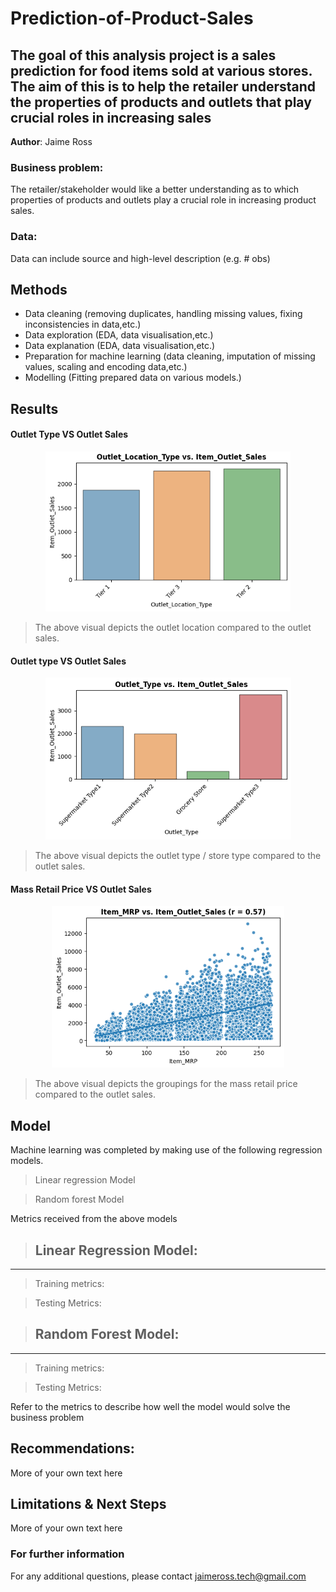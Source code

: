 # Prediction-of-Product-Sales
## The goal of this analysis project is a sales prediction for food items sold at various stores. The aim of this is to help the retailer understand the properties of products and outlets that play crucial roles in increasing sales 

**Author**: Jaime Ross

### Business problem:

The retailer/stakeholder would like a better understanding as to which properties of products and outlets play a crucial role in increasing product sales.


### Data:
Data can include source and high-level description (e.g. # obs)


## Methods
- Data cleaning (removing duplicates, handling missing values, fixing inconsistencies in data,etc.)
- Data exploration (EDA, data visualisation,etc.)
- Data explanation (EDA, data visualisation,etc.)
- Preparation for machine learning (data cleaning, imputation of missing values, scaling and encoding data,etc.)
- Modelling (Fitting prepared data on various models.)

## Results


#### Outlet Type VS Outlet Sales

<p align = "center"> 
  <img src = "https://github.com/JaimeRoss/Prediction-of-Product-Sales/blob/main/outtype.PNG">
</p>

> The above visual depicts the outlet location compared to the outlet sales.

#### Outlet type VS Outlet Sales

<p align = "center"> 
  <img src = "https://github.com/JaimeRoss/Prediction-of-Product-Sales/blob/main/outlet sales.PNG">
</p>

> The above visual depicts the outlet type / store type compared to the outlet sales.

#### Mass Retail Price VS Outlet Sales

<p align = "center"> 
  <img src = "https://github.com/JaimeRoss/Prediction-of-Product-Sales/blob/main/mrp.PNG">
</p>

> The above visual depicts the groupings for the mass retail price compared to the outlet sales.

## Model

Machine learning was completed by making use of the following regression models.

> Linear regression Model

> Random forest Model

Metrics received from the above models

>## Linear Regression Model:
 -------------------------
> Training metrics:

> Testing Metrics:


>## Random Forest Model:
--------------------------
> Training metrics:

> Testing Metrics:

Refer to the metrics to describe how well the model would solve the business problem

## Recommendations:

More of your own text here


## Limitations & Next Steps

More of your own text here


### For further information


For any additional questions, please contact jaimeross.tech@gmail.com

